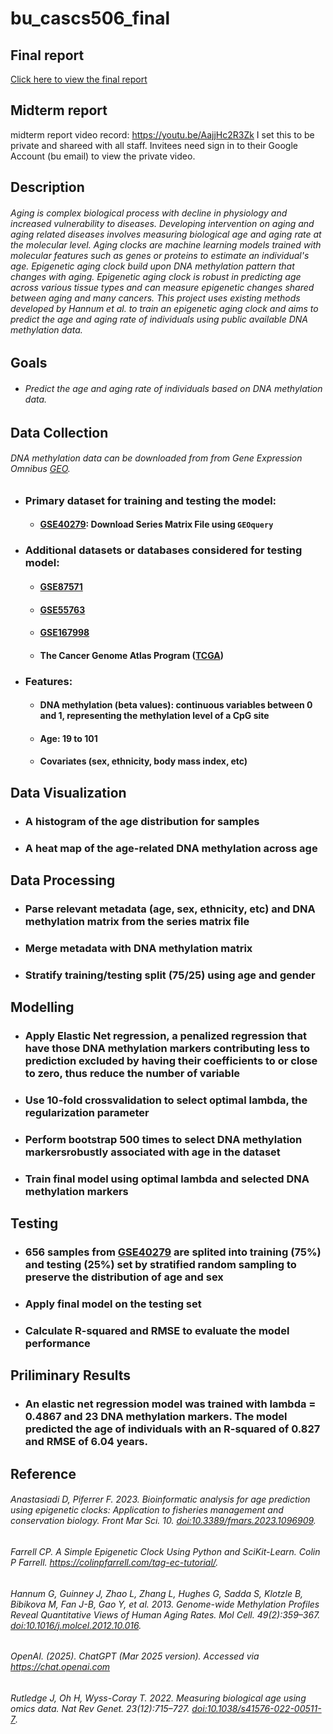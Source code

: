 # bu_cascs506_final

## Final report

[Click here to view the final report](https://SolomonLalala.github.io/bu_cascs506_final/final_report.html)

## Midterm report

midterm report video record: <https://youtu.be/AajjHc2R3Zk> I set this to be private and shareed with all staff. Invitees need sign in to their Google Account (bu email) to view the private video.

## Description

###### Aging is complex biological process with decline in physiology and increased vulnerability to diseases. Developing intervention on aging and aging related diseases involves measuring biological age and aging rate at the molecular level. Aging clocks are machine learning models trained with molecular features such as genes or proteins to estimate an individual's age. Epigenetic aging clock build upon DNA methylation pattern that changes with aging. Epigenetic aging clock is robust in predicting age across various tissue types and can measure epigenetic changes shared between aging and many cancers. This project uses existing methods developed by Hannum et al. to train an epigenetic aging clock and aims to predict the age and aging rate of individuals using public available DNA methylation data.

## Goals
- ###### Predict the age and aging rate of individuals based on DNA methylation data.

## Data Collection

###### DNA methylation data can be downloaded from from Gene Expression Omnibus [GEO](https://www.ncbi.nlm.nih.gov/geo/).

- ### **Primary dataset for training and testing the model**:
    - #### [**GSE40279**](https://www.ncbi.nlm.nih.gov/geo/query/acc.cgi?acc=GSE40279): Download Series Matrix File using `GEOquery`

- ### **Additional datasets or databases considered for testing model**:

    - #### [**GSE87571**](https://www.ncbi.nlm.nih.gov/geo/query/acc.cgi?acc=GSE87571)

    - #### [**GSE55763**](https://www.ncbi.nlm.nih.gov/geo/query/acc.cgi?acc=GSE55763)

    - #### [**GSE167998**](https://www.ncbi.nlm.nih.gov/geo/query/acc.cgi?acc=GSE167998)

    - #### **The Cancer Genome Atlas Program ([TCGA](https://www.cancer.gov/ccg/research/genome-sequencing/tcga))**

- ### **Features**:

  - #### DNA methylation (beta values): continuous variables between 0 and 1, representing the methylation level of a CpG site

  - #### Age: 19 to 101

  - #### Covariates (sex, ethnicity, body mass index, etc)

## Data Visualization

- ### A histogram of the age distribution for samples

- ### A heat map of the age-related DNA methylation across age

## Data Processing

- ### Parse relevant metadata (age, sex, ethnicity, etc) and DNA methylation matrix from the series matrix file

- ### Merge metadata with DNA methylation matrix

- ### Stratify training/testing split (75/25) using age and gender

## Modelling

- ### Apply Elastic Net regression, a penalized regression that have those DNA methylation markers contributing less to prediction excluded by having their coefficients to or close to zero, thus reduce the number of variable

- ### Use 10-fold crossvalidation to select optimal lambda, the regularization parameter

- ### Perform bootstrap 500 times to select DNA methylation markersrobustly associated with age in the dataset

- ### Train final model using optimal lambda and selected DNA methylation markers

## Testing

- ### 656 samples from [**GSE40279**](https://www.ncbi.nlm.nih.gov/geo/query/acc.cgi?acc=GSE40279) are splited into training (75%) and testing (25%) set by stratified random sampling to preserve the distribution of age and sex

- ### Apply final model on the testing set

- ### Calculate R-squared and RMSE to evaluate the model performance

## Priliminary Results

- ### An elastic net regression model was trained with lambda = 0.4867 and 23 DNA methylation markers. The model predicted the age of individuals with an R-squared of 0.827 and RMSE of 6.04 years.

## Reference

###### Anastasiadi D, Piferrer F. 2023. Bioinformatic analysis for age prediction using epigenetic clocks: Application to fisheries management and conservation biology. Front Mar Sci. 10. <doi:10.3389/fmars.2023.1096909>.

###### Farrell CP. A Simple Epigenetic Clock Using Python and SciKit-Learn. Colin P Farrell. <https://colinpfarrell.com/tag-ec-tutorial/>.

###### Hannum G, Guinney J, Zhao L, Zhang L, Hughes G, Sadda S, Klotzle B, Bibikova M, Fan J-B, Gao Y, et al. 2013. Genome-wide Methylation Profiles Reveal Quantitative Views of Human Aging Rates. Mol Cell. 49(2):359–367. <doi:10.1016/j.molcel.2012.10.016>.

###### OpenAI. (2025). ChatGPT (Mar 2025 version). Accessed via <https://chat.openai.com>

###### Rutledge J, Oh H, Wyss-Coray T. 2022. Measuring biological age using omics data. Nat Rev Genet. 23(12):715–727. <doi:10.1038/s41576-022-00511-7>.
